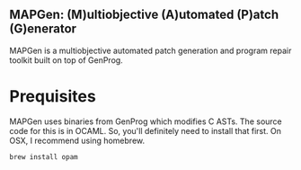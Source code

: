 MAPGen: (M)ultiobjective (A)utomated (P)atch (G)enerator
-

MAPGen is a multiobjective automated patch generation and program repair toolkit built on top of GenProg.

# Prequisites

MAPGen uses binaries from GenProg which modifies C ASTs. The source code for this is in OCAML. So, you'll definitely need to install that first. On OSX, I recommend using homebrew.

``` shell
brew install opam
```
